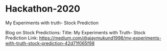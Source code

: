 # Hackathon-2020
My Experiments with truth- Stock Prediction

Blog on Stock Predictions:
Title: My Experiments with Truth- Stock Prediction
Link: https://medium.com/@ajaymukund1998/my-experiments-with-truth-stock-prediction-42d71f065f98
